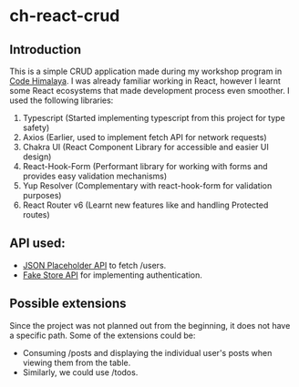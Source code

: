 # ch-react-crud

## Introduction
This is a simple CRUD application made during my workshop program in [Code Himalaya](https://codehimalaya.com/). I was already familiar working in React, however
I learnt some React ecosystems that made development process even smoother. I used the following libraries: 
1. Typescript (Started implementing typescript from this project for type safety)
2. Axios (Earlier, used to implement fetch API for network requests)
3. Chakra UI (React Component Library for accessible and easier UI design)
4. React-Hook-Form (Performant library for working with forms and provides easy validation mechanisms)
5. Yup Resolver (Complementary with react-hook-form for validation purposes)
6. React Router v6 (Learnt new features like <Outlet /> and handling Protected routes)

## API used:
- [JSON Placeholder API](https://jsonplaceholder.typicode.com/) to fetch /users.
- [Fake Store API](https://fakestoreapi.com/d) for implementing authentication. 

## Possible extensions
Since the project was not planned out from the beginning, it does not have a specific path. Some of the extensions could be:
- Consuming /posts and displaying the individual user's posts when viewing them from the table.
- Similarly, we could use /todos.
